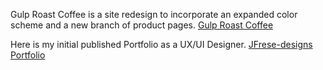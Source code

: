 Gulp Roast Coffee is a site redesign to incorporate an expanded color scheme and a new branch of product pages. 
<a href="https://jfrese-designs.github.io/gulproast.html"> Gulp Roast Coffee </a>

Here is my initial published Portfolio as a UX/UI Designer.
<a href="https://Jfrese-designs.github.io/Portfolio.html"> JFrese-designs Portfolio </a>

